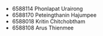 - 6588114 Phonlapat Urairong
- 6588170 Peteingthanin Hajumpee
- 6588018 Kritin Chitchobtham
- 6588108 Arus Thienmee
